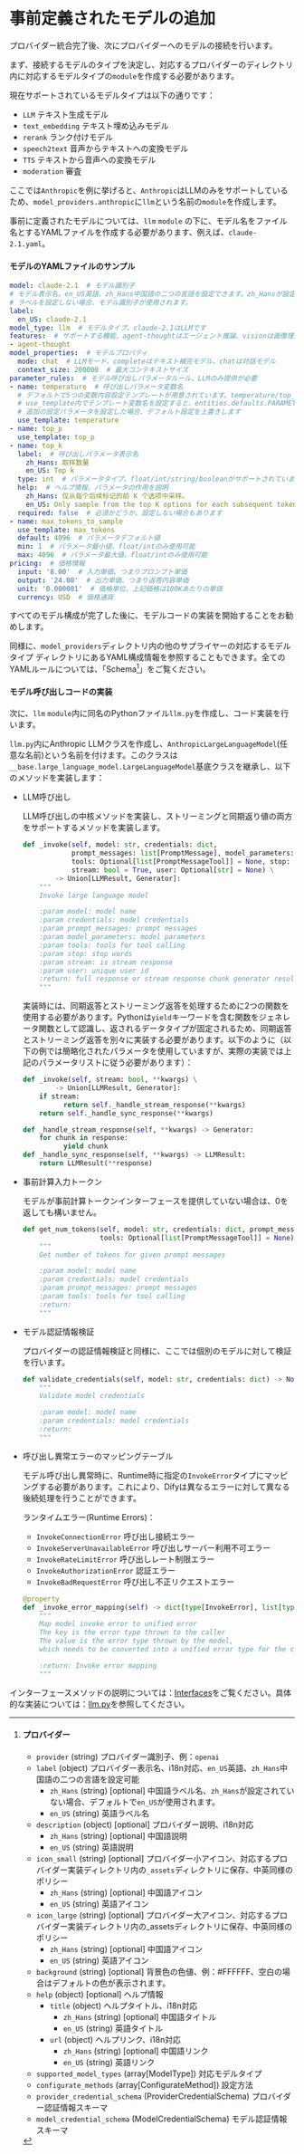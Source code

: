 # 事前定義されたモデルの追加

プロバイダー統合完了後、次にプロバイダーへのモデルの接続を行います。

まず、接続するモデルのタイプを決定し、対応するプロバイダーのディレクトリ内に対応するモデルタイプの`module`を作成する必要があります。

現在サポートされているモデルタイプは以下の通りです：

* `LLM` テキスト生成モデル
* `text_embedding` テキスト埋め込みモデル
* `rerank` ランク付けモデル
* `speech2text` 音声からテキストへの変換モデル
* `TTS` テキストから音声への変換モデル
* `moderation` 審査

ここでは`Anthropic`を例に挙げると、`Anthropic`はLLMのみをサポートしているため、`model_providers.anthropic`に`llm`という名前の`module`を作成します。

事前に定義されたモデルについては、`llm` `module` の下に、モデル名をファイル名とするYAMLファイルを作成する必要があります、例えば、`claude-2.1.yaml`。

#### モデルのYAMLファイルのサンプル

```yaml
model: claude-2.1  # モデル識別子
# モデル表示名。en_US英語、zh_Hans中国語の二つの言語を設定できます。zh_Hansが設定されていない場合、デフォルトでen_USが使用されます。
# ラベルを設定しない場合、モデル識別子が使用されます。
label:
  en_US: claude-2.1
model_type: llm  # モデルタイプ、claude-2.1はLLMです
features:  # サポートする機能、agent-thoughtはエージェント推論、visionは画像理解をサポート
- agent-thought
model_properties:  # モデルプロパティ
  mode: chat  # LLMモード、completeはテキスト補完モデル、chatは対話モデル
  context_size: 200000  # 最大コンテキストサイズ
parameter_rules:  # モデル呼び出しパラメータルール、LLMのみ提供が必要
- name: temperature  # 呼び出しパラメータ変数名
  # デフォルトで5つの変数内容設定テンプレートが用意されています。temperature/top_p/max_tokens/presence_penalty/frequency_penalty
  # use_template内でテンプレート変数名を設定すると、entities.defaults.PARAMETER_RULE_TEMPLATE内のデフォルト設定が使用されます
  # 追加の設定パラメータを設定した場合、デフォルト設定を上書きします
  use_template: temperature
- name: top_p
  use_template: top_p
- name: top_k
  label:  # 呼び出しパラメータ表示名
    zh_Hans: 取样数量
    en_US: Top k
  type: int  # パラメータタイプ、float/int/string/booleanがサポートされています
  help:  # ヘルプ情報、パラメータの作用を説明
    zh_Hans: 仅从每个后续标记的前 K 个选项中采样。
    en_US: Only sample from the top K options for each subsequent token.
  required: false  # 必須かどうか、設定しない場合もあります
- name: max_tokens_to_sample
  use_template: max_tokens
  default: 4096  # パラメータデフォルト値
  min: 1  # パラメータ最小値、float/intのみ使用可能
  max: 4096  # パラメータ最大値、float/intのみ使用可能
pricing:  # 価格情報
  input: '8.00'  # 入力単価、つまりプロンプト単価
  output: '24.00'  # 出力単価、つまり返答内容単価
  unit: '0.000001'  # 価格単位、上記価格は100Kあたりの単価
  currency: USD  # 価格通貨
```

すべてのモデル構成が完了した後に、モデルコードの実装を開始することをお勧めします。

同様に、`model_providers`ディレクトリ内の他のサプライヤーの対応するモデル タイプ ディレクトリにあるYAML構成情報を参照することもできます。全てのYAMLルールについては、「Schema[^1]」をご覧ください。

#### モデル呼び出しコードの実装

次に、`llm` `module`内に同名のPythonファイル`llm.py`を作成し、コード実装を行います。

`llm.py`内にAnthropic LLMクラスを作成し、`AnthropicLargeLanguageModel`(任意な名前)という名前を付けます。このクラスは`__base.large_language_model.LargeLanguageModel`基底クラスを継承し、以下のメソッドを実装します：

*   LLM呼び出し

    LLM呼び出しの中核メソッドを実装し、ストリーミングと同期返り値の両方をサポートするメソッドを実装します。

    ```python
    def _invoke(self, model: str, credentials: dict,
                prompt_messages: list[PromptMessage], model_parameters: dict,
                tools: Optional[list[PromptMessageTool]] = None, stop: Optional[List[str]] = None,
                stream: bool = True, user: Optional[str] = None) \
            -> Union[LLMResult, Generator]:
        """
        Invoke large language model

        :param model: model name
        :param credentials: model credentials
        :param prompt_messages: prompt messages
        :param model_parameters: model parameters
        :param tools: tools for tool calling
        :param stop: stop words
        :param stream: is stream response
        :param user: unique user id
        :return: full response or stream response chunk generator result
        """
    ```

    実装時には、同期返答とストリーミング返答を処理するために2つの関数を使用する必要があります。Pythonは`yield`キーワードを含む関数をジェネレータ関数として認識し、返されるデータタイプが固定されるため、同期返答とストリーミング返答を別々に実装する必要があります。以下のように（以下の例では簡略化されたパラメータを使用していますが、実際の実装では上記のパラメータリストに従う必要があります）：

    ```python
    def _invoke(self, stream: bool, **kwargs) \
            -> Union[LLMResult, Generator]:
        if stream:
              return self._handle_stream_response(**kwargs)
        return self._handle_sync_response(**kwargs)

    def _handle_stream_response(self, **kwargs) -> Generator:
        for chunk in response:
              yield chunk
    def _handle_sync_response(self, **kwargs) -> LLMResult:
        return LLMResult(**response)
    ```
*   事前計算入力トークン

    モデルが事前計算トークンインターフェースを提供していない場合は、0を返しても構いません。

    ```python
    def get_num_tokens(self, model: str, credentials: dict, prompt_messages: list[PromptMessage],
                       tools: Optional[list[PromptMessageTool]] = None) -> int:
        """
        Get number of tokens for given prompt messages

        :param model: model name
        :param credentials: model credentials
        :param prompt_messages: prompt messages
        :param tools: tools for tool calling
        :return:
        """
    ```
*   モデル認証情報検証

    プロバイダーの認証情報検証と同様に、ここでは個別のモデルに対して検証を行います。

    ```python
    def validate_credentials(self, model: str, credentials: dict) -> None:
        """
        Validate model credentials

        :param model: model name
        :param credentials: model credentials
        :return:
        """
    ```
*   呼び出し異常エラーのマッピングテーブル

    モデル呼び出し異常時に、Runtime時に指定の`InvokeError`タイプにマッピングする必要があります。これにより、Difyは異なるエラーに対して異なる後続処理を行うことができます。

    ランタイムエラー(Runtime Errors)：

    * `InvokeConnectionError` 呼び出し接続エラー
    * `InvokeServerUnavailableError` 呼び出しサーバー利用不可エラー
    * `InvokeRateLimitError` 呼び出しレート制限エラー
    * `InvokeAuthorizationError` 認証エラー
    * `InvokeBadRequestError` 呼び出し不正リクエストエラー

    ```python
    @property
    def _invoke_error_mapping(self) -> dict[type[InvokeError], list[type[Exception]]]:
        """
        Map model invoke error to unified error
        The key is the error type thrown to the caller
        The value is the error type thrown by the model,
        which needs to be converted into a unified error type for the caller.

        :return: Invoke error mapping
        """
    ```

インターフェースメソッドの説明については：[Interfaces](https://github.com/langgenius/dify/blob/main/api/core/model_runtime/docs/en_US/interfaces.md)をご覧ください。具体的な実装については：[llm.py](https://github.com/langgenius/dify-runtime/blob/main/lib/model_providers/anthropic/llm/llm.py)を参照してください。

[^1]: #### プロバイダー

    * `provider` (string) プロバイダー識別子、例：`openai`
    * `label` (object) プロバイダー表示名、i18n対応、`en_US`英語、`zh_Hans`中国語の二つの言語を設定可能
      * `zh_Hans` (string) \[optional] 中国語ラベル名、`zh_Hans`が設定されていない場合、デフォルトで`en_US`が使用されます。
      * `en_US` (string) 英語ラベル名
    * `description` (object) \[optional] プロバイダー説明、i18n対応
      * `zh_Hans` (string) \[optional] 中国語説明
      * `en_US` (string) 英語説明
    * `icon_small` (string) \[optional] プロバイダー小アイコン、対応するプロバイダー実装ディレクトリ内の`_assets`ディレクトリに保存、中英同様のポリシー
      * `zh_Hans` (string) \[optional] 中国語アイコン
      * `en_US` (string) 英語アイコン
    * `icon_large` (string) \[optional] プロバイダー大アイコン、対応するプロバイダー実装ディレクトリ内の\_assetsディレクトリに保存、中英同様のポリシー
      * `zh_Hans` (string) \[optional] 中国語アイコン
      * `en_US` (string) 英語アイコン
    * `background` (string) \[optional] 背景色の色値、例：#FFFFFF、空白の場合はデフォルトの色が表示されます。
    * `help` (object) \[optional] ヘルプ情報
      * `title` (object) ヘルプタイトル、i18n対応
        * `zh_Hans` (string) \[optional] 中国語タイトル
        * `en_US` (string) 英語タイトル
      * `url` (object) ヘルプリンク、i18n対応
        * `zh_Hans` (string) \[optional] 中国語リンク
        * `en_US` (string) 英語リンク
    * `supported_model_types` (array\[ModelType]) 対応モデルタイプ
    * `configurate_methods` (array\[ConfigurateMethod]) 設定方法
    * `provider_credential_schema` (ProviderCredentialSchema) プロバイダー認証情報スキーマ
    * `model_credential_schema` (ModelCredentialSchema) モデル認証情報スキーマ